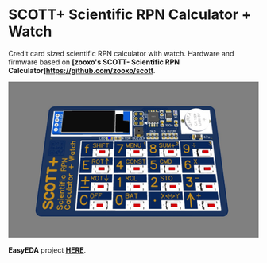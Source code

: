 # SCOTT+ Scientific RPN Calculator + Watch

Credit card sized scientific RPN calculator with watch. Hardware and firmware based on **[zooxo's SCOTT- Scientific RPN Calculator]https://github.com/zooxo/scott**.

![Photo](/hardware/Photo_Top_Side.jpg)

**EasyEDA** project **[HERE](https://easyeda.com/yevgeniy.olexandrenko/scott-calculator)**.

